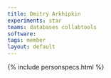 ```yaml
---
title: Dmitry Arkhipkin
experiments: star
teams: databases collabtools
software: 
tags: member
layout: default
---
```


{% include personspecs.html %}
